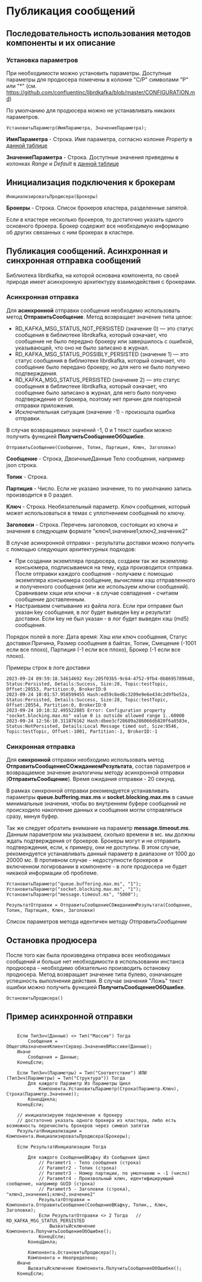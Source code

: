 # Публикация сообщений

## Последовательность использования методов компоненты и их описание

### Установка параметров

При необходимости можно установить параметры. Доступные параметры для продюсера помечены в колонке "C/P" символами "P" или "*" (см. https://github.com/confluentinc/librdkafka/blob/master/CONFIGURATION.md)

По умолчанию для продюсера можно не устанавливать никаких параметров.

```1c
УстановитьПараметр(ИмяПараметра, ЗначениеПараметра);
```

**ИмяПараметра** - Строка. Имя параметра, согласно колонке *Property* в [данной таблице](https://github.com/confluentinc/librdkafka/blob/master/CONFIGURATION.md) 

**ЗначениеПараметра** - Строка. Доступные значения приведены в колонках *Range* и *Default* в [данной таблице](https://github.com/confluentinc/librdkafka/blob/master/CONFIGURATION.md) 


## Инициализация подключения к брокерам 

```1c
ИнициализироватьПродюсера(Брокеры)
```

**Брокеры** - Строка. Список брокеров кластера, разделенные запятой. 

Если в кластере несколько брокеров, то достаточно указать одного основного брокера. Брокер содержит все необходимую информацию об других связанных с ним брокерах в кластере.


## Публикация сообщений. Асинхронная и синхронная отправка сообщений

Библиотека librdkafka, на которой основана компонента, по своей природе имеет асинхронную архитектуру взаимодействия с брокерами.

### Асинхронная отправка

Для **асинхронной** отправки сообщения необходимо использовать метод **ОтправитьСообщение**. Метод возвращает значение типа целое:
- RD_KAFKA_MSG_STATUS_NOT_PERSISTED (значение 0) — это статус сообщения в библиотеке librdkafka, который означает, что сообщение не было передано брокеру или завершилось с ошибкой, указывающей, что оно не было записано в журнал. 
- RD_KAFKA_MSG_STATUS_POSSIBLY_PERSISTED (значение 1) — это статус сообщения в библиотеке librdkafka, который означает, что сообщение было передано брокеру, но для него не было получено подтверждения.
- RD_KAFKA_MSG_STATUS_PERSISTED (значение 2) — это статус сообщения в библиотеке librdkafka,  который означает, что сообщение было записано в журнал, для него было получено подтверждение от брокера, поэтому нет причин для повторной отправки приложения.
- Исключительная ситуация (значение -1) - произошла ошибка отправки.

В случае возвращаемых значений -1, 0 и 1 текст ошибки можно получить функцией **ПолучитьСообщениеОбОшибке**.

```1c
ОтправитьСообщение(Сообщение, Топик, Партиция, Ключ, Заголовки)
```

**Сообщение** - Строка, ДвоичныеДанные Тело сообщения, например json строка.

**Топик** - Строка.

**Партиция** - Число. Если не указано значение, то по умолчанию запись производится в 0 раздел.

**Ключ** - Строка. Необязательный параметр. Ключ сообщения, который может использоваться в темах с уплотнением сообщений по ключу.

**Заголовки** - Строка. Перечень заголовков, состоящих из ключа и значения в следующем формате "ключ1,значение1;ключ2,значение2"

В случае асинхронной отправки - результаты доставки можно получить с помощью следующих архитектурных подходов:
+ При создании экземпляра продюсера, создаем так же экземпляр консьюмера, подписываемся на тему, куда производится отправка. После отправки каждого сообщения - получаем с помощью экземпляра консьюмера сообщение, вычисляем хэш отправленного и полученного сообщения (или же используем ключи сообщений). Сравниваем хэши или ключи - в случае совпадения - считаем сообщение доставленным.
+ Настраиваем считывание из файла лога. Если при отправке был указан key сообщения, в лог будет выведен key и результат доставки. Если key не был указан - в лог будет выведен хэш (md5) сообщения.
    
Порядок полей в логе: Дата время: Хэш или ключ сообщения, Статус доставки:Причина, Размер сообщения в байтах, Топик, Смещение (-1001 если все плохо), Партиция (-1 если все плохо), Брокер (-1 если все плохо).

Примеры строк в логе доставки
    
    2023-09-24 09:59:18.54614692 Key:205f03b5-9c64-4752-9fb4-0b8695789648, Status:Persisted, Details:Success, Size:28, Topic:testTopic, Offset:20553, Partition:0, BrokerID:0
	2023-09-24 10:01:57.958599455 Hash:ed59c8ed6c3209e9e6e434c2d9fbe52a, Status:Persisted, Details:Success, Size:28, Topic:testTopic, Offset:20554, Partition:0, BrokerID:0
	2023-09-24 10:18:32.495522885 Error: Configuration property "socket.blocking.max.ms" value 0 is outside allowed range 1..60000
	2023-09-24 12:56:10.311876162 Hash:dbee3cf28689a286066db820f6a8583e, Status:NotPersisted, Details:Local Message timed out, Size:9546, Topic:testTopic, Offset:-1001, Partition:-1, BrokerID:-1
		
### Синхронная отправка

Для **синхронной** отправки необходимо использовать метод **ОтправитьСообщениеСОжиданиемРезультата**, состав параметров и возвращаемое значение аналогичны методу асинхронной отправки (**ОтправитьСообщение**). Время ожидания отправки - 20 секунд.

В рамках синхронной отправки рекомендуется устанавливать параметры **queue.buffering.max.ms** и **socket.blocking.max.ms** в самые минимальные значения, чтобы во внутреннем буфере сообщений не происходило накопление данных и сообщения могли отправляться сразу, минуя буфер.

Так же следует обратить внимание на параметр **message.timeout.ms**. Данным параметром мы указываем, сколько времени в мс. мы должны ждать подтверждения от брокеров. Брокеры могут и не отправить подтверждения, если, к примеру, они не доступны. В этом случае, рекомендуется устанавливать данный параметр в диапазоне от 1000 до 20000 мс. В противном случае - недоступности брокеров и включенном логировании в компоненте - в логе продюсера не будет никакой информации об проблеме.

```1c
УстановитьПараметр("queue.buffering.max.ms", "1");
УстановитьПараметр("socket.blocking.max.ms", "1");
УстановитьПараметр("message.timeout.ms", "5000");

РезультатОтправки = ОтправитьСообщениеСОжиданиемРезультата(Сообщение, Топик, Партиция, Ключ, Заголовки)
```

Список параметров метода идентичен методу *ОтправитьСообщение*


## Остановка продюсера

После того как была произведена отправка всех необходимых сообщений и больше нет необходимости в использовании инстанса продюсера - необходимо обязательно производить остановку продюсера. Метод возвращает значение типа булево, означающее успешность выполнения действия. В случае значения "Ложь" текст ошибки можно получить функцией **ПолучитьСообщениеОбОшибке**.

```1c
ОстановитьПродюсера()
```

## Пример асинхронной отправки

```1c

	Если ТипЗнч(Данные) <> Тип("Массив") Тогда
		Сообщения = ОбщегоНазначенияКлиентСервер.ЗначениеВМассиве(Данные);
	Иначе
		Сообщения = Данные;
	КонецЕсли;
	
	Если ТипЗнч(Параметры) = Тип("Соответствие") ИЛИ (ТипЗнч(Параметры) = Тип("Структура")) Тогда
		Для каждого Параметр Из Параметры Цикл
			Компонента.УстановитьПараметр(Строка(Параметр.Ключ), Строка(Параметр.Значение));		
		КонецЦикла;
	КонецЕсли; 	
	
    // инициализируем подключение к брокеру
    // достаточно указать одного брокера из кластера, либо есть возможность перечислить брокеров через символ запятая
	РезультатИнициализации = Компонента.ИнициализироватьПродюсера(Брокеры);
	
	Если РезультатИнициализации Тогда
		
		Для каждого СообщениеВКафку Из Сообщения Цикл			        			
			// Parametr1 - Тело сообщения (строка)
			// Parametr2 - Топик (строка)
			// Parametr3 - Номер партиции, по умолчанию = -1 (число)
			// Parametr4 - Произвольный ключ, идентифицирующий сообщение, например GUID (строка)
			// Parametr5 - Заголовки (строка), "ключ1,значение1;ключ2,значение2"
			РезультатОтправки = Компонента.ОтправитьСообщение(СообщениеВКафку, Топик,, Ключ, Заголовки);
			Если РезультатОтправки <> 2 Тогда	// RD_KAFKA_MSG_STATUS_PERSISTED
				ВызватьИсключение Компонента.ПолучитьСообщениеОбОшибке();
			КонецЕсли;
		КонецЦикла;
		
		Компонента.ОстановитьПродюсера();
		Компонента = Неопределено;
	Иначе
		ВызватьИсключение Компонента.ПолучитьСообщениеОбОшибке();
	КонецЕсли;
		
```
